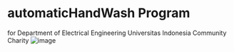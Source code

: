 # automaticHandWash Program
for Department of Electrical Engineering Universitas Indonesia Community Charity
![image](https://user-images.githubusercontent.com/47783115/148064187-d5c92f88-bfc1-41ba-a856-aed1fec12e35.png)
